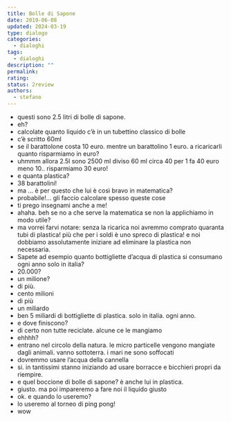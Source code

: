 ```yaml
---
title: Bolle di Sapone
date: 2019-06-08
updated: 2024-03-19
type: dialogo
categories:
  - dialoghi
tags:
  - dialoghi
description: ""
permalink: 
rating: 
status: 2review
authors:
  - stefano
---
```


- questi sono 2.5 litri di bolle di sapone.
- eh?
- calcolate quanto liquido c’è in un tubettino classico di bolle
- c’è scritto 60ml
- se il barattolone costa 10 euro. mentre un barattolino 1 euro. a ricaricarli quanto risparmiamo in euro?
- uhmmm allora 2.5l sono 2500 ml diviso 60 ml circa 40 per 1 fa 40 euro meno 10.. risparmiamo 30 euro!
- e quanta plastica?
- 38 barattolini!
- ma ... è per questo che lui è così bravo in matematica?
- probabile!... gli faccio calcolare spesso queste cose
- ti prego insegnami anche a me!
- ahaha. beh se no a che serve la matematica se non la applichiamo in modo utile?
- ma vorrei farvi notare: senza la ricarica noi avremmo comprato quaranta tubi di plastica! più che per i soldi è uno spreco di plastica! e noi dobbiamo assolutamente iniziare ad eliminare la plastica non necessaria.
- Sapete ad esempio quanto bottigliette d’acqua di plastica si consumano ogni anno solo in italia?
- 20.000?
- un milione?
- di più.
- cento milioni
- di più
- un miliardo
- ben 5 miliardi di bottigliette di plastica. solo in italia. ogni anno.
- e dove finiscono?
- di certo non tutte reciclate. alcune ce le mangiamo
- ehhhh?
- entrano nel circolo della natura. le micro particelle vengono mangiate dagli animali. vanno sottoterra. i mari ne sono soffocati
- dovremmo usare l’acqua della cannella
- si. in tantissimi stanno iniziando ad usare borracce e bicchieri propri da riempire.
- e quel boccione di bolle di sapone? è anche lui in plastica.
- giusto. ma poi impareremo a fare noi il liquido giusto
- ok. e quando lo useremo?
- lo useremo al torneo di ping pong!
- wow

